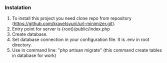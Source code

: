 ### Instalation

1. To install this project you need clone repo from repository (https://github.com/kravetsyurii/url-minimizer.git).
2. Entry point for server is {root}/public/index.php
3. Create database.
4. Set database connection in your configuration file. It is .env in root directory.
5. Use in command line:
"php artisan migrate" (this command create tables in database for work)
